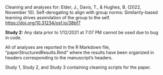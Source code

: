 Cleaning and analyses for:
Elder, J., Davis, T., & Hughes, B. (2022, November 10). Self-derogating to align with group norms: Similarity-based learning drives assimilation of the group to the self. https://doi.org/10.31234/osf.io/38bf7

**Study 2:**
Any data prior to 1/12/2021 at 7:07 PM cannot be used due to bug in code.

All of analyses are reported in the R Markdown file, “paperStructuredResults.Rmd” where the results have been organized in headers corresponding to the manuscript’s headers.

Study 1, Study 2, and Study 3 containing cleaning scripts for the paper.